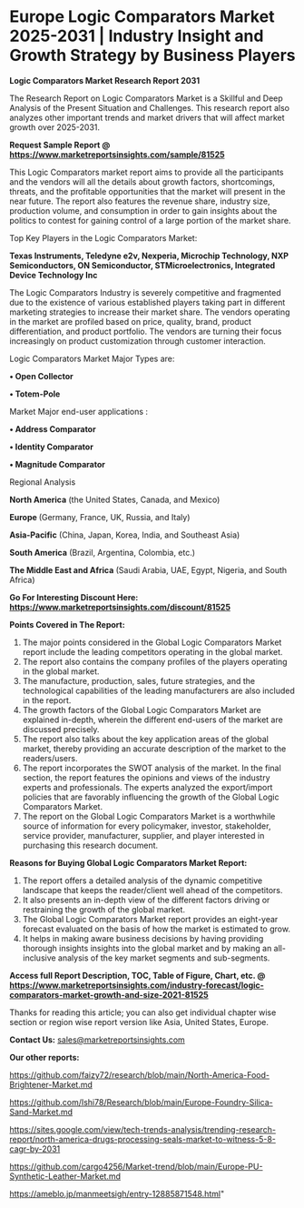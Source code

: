 # Europe Logic Comparators Market 2025-2031 | Industry Insight and Growth Strategy by Business Players

<strong>Logic Comparators Market Research Report 2031</strong>

The Research Report on Logic Comparators Market is a Skillful and Deep Analysis of the Present Situation and Challenges. This research report also analyzes other important trends and market drivers that will affect market growth over 2025-2031.

<strong>Request Sample Report @ <a href=https://www.marketreportsinsights.com/sample/81525>https://www.marketreportsinsights.com/sample/81525</a></strong>

This Logic Comparators market report aims to provide all the participants and the vendors will all the details about growth factors, shortcomings, threats, and the profitable opportunities that the market will present in the near future. The report also features the revenue share, industry size, production volume, and consumption in order to gain insights about the politics to contest for gaining control of a large portion of the market share.

Top Key Players in the Logic Comparators Market:

<strong>Texas Instruments, Teledyne e2v, Nexperia, Microchip Technology, NXP Semiconductors, ON Semiconductor, STMicroelectronics, Integrated Device Technology Inc</strong>

The Logic Comparators Industry is severely competitive and fragmented due to the existence of various established players taking part in different marketing strategies to increase their market share. The vendors operating in the market are profiled based on price, quality, brand, product differentiation, and product portfolio. The vendors are turning their focus increasingly on product customization through customer interaction.

Logic Comparators Market Major Types are:

<strong>• Open Collector

• Totem-Pole</strong>

Market Major end-user applications :

<strong>• Address Comparator

• Identity Comparator

• Magnitude Comparator</strong>

Regional Analysis

</u><strong><b>North America</b></strong> (the United States, Canada, and Mexico)

<strong><b>Europe </b></strong>(Germany, France, UK, Russia, and Italy)

<strong><b>Asia-Pacific</b></strong> (China, Japan, Korea, India, and Southeast Asia)

<strong><b>South America</b></strong> (Brazil, Argentina, Colombia, etc.)

<strong><b>The Middle East and Africa</b></strong> (Saudi Arabia, UAE, Egypt, Nigeria, and South Africa)

<strong>Go For Interesting Discount Here: <a href=https://www.marketreportsinsights.com/discount/81525>https://www.marketreportsinsights.com/discount/81525</a></strong>

<strong>Points Covered in The Report:</strong>
<ol>
  <li>The major points considered in the Global Logic Comparators Market report include the leading competitors operating in the global market.</li>
  <li>The report also contains the company profiles of the players operating in the global market.</li>
  <li>The manufacture, production, sales, future strategies, and the technological capabilities of the leading manufacturers are also included in the report.</li>
  <li>The growth factors of the Global Logic Comparators Market are explained in-depth, wherein the different end-users of the market are discussed precisely.</li>
  <li>The report also talks about the key application areas of the global market, thereby providing an accurate description of the market to the readers/users.</li>
  <li>The report incorporates the SWOT analysis of the market. In the final section, the report features the opinions and views of the industry experts and professionals. The experts analyzed the export/import policies that are favorably influencing the growth of the Global Logic Comparators Market.</li>
  <li>The report on the Global Logic Comparators Market is a worthwhile source of information for every policymaker, investor, stakeholder, service provider, manufacturer, supplier, and player interested in purchasing this research document.</li>
</ol>
<strong>Reasons for Buying Global Logic Comparators Market Report:</strong>

<ol>
  <li>The report offers a detailed analysis of the dynamic competitive landscape that keeps the reader/client well ahead of the competitors.</li>
  <li>It also presents an in-depth view of the different factors driving or restraining the growth of the global market.</li>
  <li>The Global Logic Comparators Market report provides an eight-year forecast evaluated on the basis of how the market is estimated to grow.</li>
  <li>It helps in making aware business decisions by having providing thorough insights insights into the global market and by making an all-inclusive analysis of the key market segments and sub-segments.</li>
</ol>
<strong>Access full Report Description, TOC, Table of Figure, Chart, etc. @ <a href=https://www.marketreportsinsights.com/industry-forecast/logic-comparators-market-growth-and-size-2021-81525>https://www.marketreportsinsights.com/industry-forecast/logic-comparators-market-growth-and-size-2021-81525</a></strong>


Thanks for reading this article; you can also get individual chapter wise section or region wise report version like Asia, United States, Europe.

<strong>Contact Us:</strong>
sales@marketreportsinsights.com

<strong>Our other reports:</strong>

<a href=https://github.com/faizy72/research/blob/main/North-America-Food-Brightener-Market.md>https://github.com/faizy72/research/blob/main/North-America-Food-Brightener-Market.md</a>

<a href=https://github.com/Ishi78/Research/blob/main/Europe-Foundry-Silica-Sand-Market.md>https://github.com/Ishi78/Research/blob/main/Europe-Foundry-Silica-Sand-Market.md</a>

<a href=https://sites.google.com/view/tech-trends-analysis/trending-research-report/north-america-drugs-processing-seals-market-to-witness-5-8-cagr-by-2031>https://sites.google.com/view/tech-trends-analysis/trending-research-report/north-america-drugs-processing-seals-market-to-witness-5-8-cagr-by-2031</a>

<a href=https://github.com/cargo4256/Market-trend/blob/main/Europe-PU-Synthetic-Leather-Market.md>https://github.com/cargo4256/Market-trend/blob/main/Europe-PU-Synthetic-Leather-Market.md</a>

<a href=https://ameblo.jp/manmeetsigh/entry-12885871548.html>https://ameblo.jp/manmeetsigh/entry-12885871548.html</a>"
